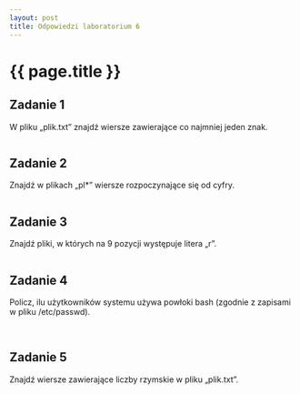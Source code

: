 ```yaml
---
layout: post
title: Odpowiedzi laboratorium 6
---
```


# {{ page.title }}

## Zadanie 1
W pliku „plik.txt” znajdź wiersze zawierające co najmniej jeden znak.
<pre>
</pre>

## Zadanie 2
Znajdź w plikach „pl*” wiersze rozpoczynające się od cyfry.
<pre>
</pre>

## Zadanie 3
Znajdź pliki, w których na 9 pozycji występuje litera „r”.
<pre>
</pre>

## Zadanie 4
Policz, ilu użytkowników systemu używa powłoki bash (zgodnie z zapisami w pliku /etc/passwd).
<pre> 
</pre>

## Zadanie 5
Znajdź wiersze zawierające liczby rzymskie w pliku „plik.txt”.
<pre>

</pre>